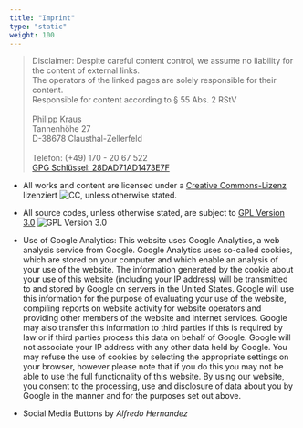 ```yaml
---
title: "Imprint"
type: "static"
weight: 100
---
```

> Disclaimer: Despite careful content control, we assume no liability for the content of external links. <br/>
> The operators of the linked pages are solely responsible for their content. <br/>
> Responsible for content according to § 55 Abs. 2 RStV 
> <br/><br/>
> Philipp Kraus<br/>
> Tannenhöhe 27<br/>
> D-38678 Clausthal-Zellerfeld<br/>
> <br/>
> Telefon: (+49) 170 - 20 67 522<br/>
> [GPG Schlüssel: 28DAD71AD1473E7F](https://hkps.pool.sks-keyservers.net/pks/lookup?op=vindex&search=0x28DAD71AD1473E7F&fingerprint=on)

* All works and content are licensed under a [Creative Commons-Lizenz](http://creativecommons.org/licenses/by-nc-sa/3.0/de/) lizenziert ![CC](http://mirrors.creativecommons.org/presskit/buttons/88x31/svg/by-nc-sa.svg), unless otherwise stated.

* All source codes, unless otherwise stated, are subject to [GPL Version 3.0](http://www.gnu.org/licenses/gpl-3.0-standalone.html) ![GPL Version 3.0](https://www.gnu.org/graphics/gplv3-127x51.png)

* Use of Google Analytics: This website uses Google Analytics, a web analysis service from Google. Google Analytics uses so-called cookies, which are stored on your computer and which enable an analysis of your use of the website. The information generated by the cookie about your use of this website (including your IP address) will be transmitted to and stored by Google on servers in the United States. Google will use this information for the purpose of evaluating your use of the website, compiling reports on website activity for website operators and providing other members of the website and internet services. Google may also transfer this information to third parties if this is required by law or if third parties process this data on behalf of Google. Google will not associate your IP address with any other data held by Google. You may refuse the use of cookies by selecting the appropriate settings on your browser, however please note that if you do this you may not be able to use the full functionality of this website. By using our website, you consent to the processing, use and disclosure of data about you by Google in the manner and for the purposes set out above.

* Social Media Buttons by _Alfredo Hernandez_
